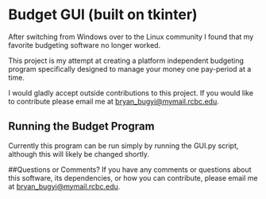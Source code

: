 # Budget GUI (built on tkinter)

After switching from Windows over to the Linux community I found that my favorite budgeting software no longer worked.

This project is my attempt at creating a platform independent budgeting program specifically designed to manage your money one pay-period at a time.

I would gladly accept outside contributions to this project. If you would like to contribute please email me at bryan_bugyi@mymail.rcbc.edu.

## Running the Budget Program
Currently this program can be run simply by running the GUI.py script, although this will likely be changed shortly. 

##Questions or Comments?
If you have any comments or questions about this software, its dependencies, or how you can contribute, please email me at bryan_bugyi@mymail.rcbc.edu.

